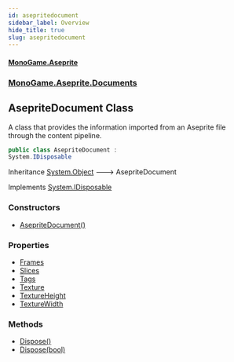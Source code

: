 ```yaml
---
id: asepritedocument
sidebar_label: Overview
hide_title: true
slug: asepritedocument
---
```

#### [MonoGame.Aseprite](index 'index')
### [MonoGame.Aseprite.Documents](monogame_aseprite_documents 'MonoGame.Aseprite.Documents')
## AsepriteDocument Class
A class that provides the information imported from an Aseprite file  
through the content pipeline.  
```csharp
public class AsepriteDocument :
System.IDisposable
```
Inheritance [System.Object](https://docs.microsoft.com/en-us/dotnet/api/System.Object 'System.Object') &#129106; AsepriteDocument  

Implements [System.IDisposable](https://docs.microsoft.com/en-us/dotnet/api/System.IDisposable 'System.IDisposable')  
### Constructors
- [AsepriteDocument()](asepritedocument_asepritedocument__ 'MonoGame.Aseprite.Documents.AsepriteDocument.AsepriteDocument()')
### Properties
- [Frames](asepritedocument_frames 'MonoGame.Aseprite.Documents.AsepriteDocument.Frames')
- [Slices](asepritedocument_slices 'MonoGame.Aseprite.Documents.AsepriteDocument.Slices')
- [Tags](asepritedocument_tags 'MonoGame.Aseprite.Documents.AsepriteDocument.Tags')
- [Texture](asepritedocument_texture 'MonoGame.Aseprite.Documents.AsepriteDocument.Texture')
- [TextureHeight](asepritedocument_textureheight 'MonoGame.Aseprite.Documents.AsepriteDocument.TextureHeight')
- [TextureWidth](asepritedocument_texturewidth 'MonoGame.Aseprite.Documents.AsepriteDocument.TextureWidth')
### Methods
- [Dispose()](asepritedocument_dispose__ 'MonoGame.Aseprite.Documents.AsepriteDocument.Dispose()')
- [Dispose(bool)](asepritedocument_dispose_bool_ 'MonoGame.Aseprite.Documents.AsepriteDocument.Dispose(bool)')

